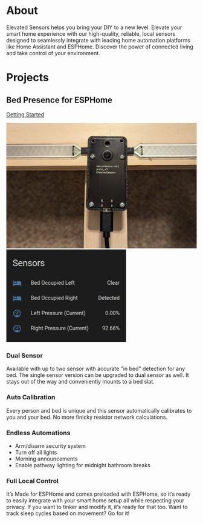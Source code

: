 # About

Elevated Sensors helps you bring your DIY to a new level. Elevate your smart home experience with our high-quality, reliable, local sensors designed to seamlessly integrate with leading home automation platforms like Home Assistant and ESPHome. Discover the power of connected living and take control of your environment.

# Projects

## Bed Presence for ESPHome

[Getting Started](./bed-presence/getting-started.md)

![Bed Presence for ESPHome](/assets/images/bed-presence.jpg)
![Sensor Preview](/assets/images/sensors.jpg)

### Dual Sensor

Available with up to two sensor with accurate "in bed" detection for any bed. The single sensor version can be upgraded to dual sensor as well. It stays out of the way and conveniently mounts to a bed slat.

### Auto Calibration

Every person and bed is unique and this sensor automatically calibrates to you and your bed. No more finicky resistor network calculations.

### Endless Automations

- Arm/disarm security system
- Turn off all lights
- Morning announcements
- Enable pathway lighting for midnight bathroom breaks

### Full Local Control

It’s Made for ESPHome and comes preloaded with ESPHome, so it’s ready to easily integrate with your smart home setup all while respecting your privacy. If you want to tinker and modify it, it’s ready for that too. Want to track sleep cycles based on movement? Go for it!
